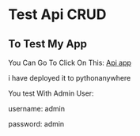 # Test Api CRUD

## To Test My App
You Can Go To Click On This:
[Api app](http://mo7ammad57.pythonanywhere.com/)

i have deployed it to pythonanywhere 

You test With Admin User:

username: admin

password: admin

